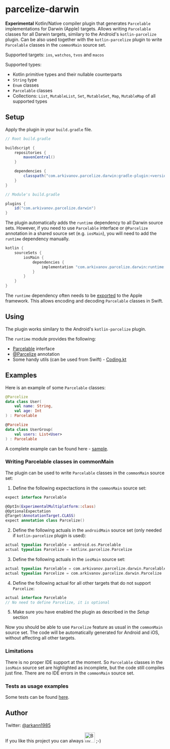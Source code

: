 # parcelize-darwin

**Experimental** Kotlin/Native compiler plugin that generates `Parcelable` implementations for Darwin (Apple) targets. Allows writing `Parcelable` classes for all Darwin targets, similary to the Android's `kotlin-parcelize` plugin. Can be also used together with the `kotlin-parcelize` plugin to write `Parcelable` classes in the `commonMain` source set.

Supported targets: `ios`, `watchos`, `tvos` and `macos`

Supported types:

- Kotlin primitive types and their nullable counterparts
- `String` type
- `Enum` classes
- `Parcelable` classes
- Collections: `List`, `MutableList`, `Set`, `MutableSet`, `Map`, `MutableMap` of all supported types

## Setup

Apply the plugin in your `build.gradle` file.

```groovy
// Root build.gradle

buildscript {
    repositories {
        mavenCentral()
    }

    dependencies {
        classpath("com.arkivanov.parcelize.darwin:gradle-plugin:<version>)
    }
}

// Module's build.gradle

plugins {
    id("com.arkivanov.parcelize.darwin")
}
```

The plugin automatically adds the `runtime` dependency to all Darwin source sets. However, if you need to use `Parcelable` interface or `@Parcelize` annotation in a shared source set (e.g. `iosMain`), you will need to add the `runtime` dependency manually.

```groovy
kotlin {
    sourceSets {
        iosMain {
            dependencies {
                implementation "com.arkivanov.parcelize.darwin:runtime:<version>"
            }
        }
    }
}
```

The `runtime` dependency often needs to be [exported](https://kotlinlang.org/docs/multiplatform-build-native-binaries.html#export-dependencies-to-binaries) to the Apple framework. This allows encoding and decoding `Parcelable` classes in Swift.

## Using

The plugin works similary to the Android's `kotlin-parcelize` plugin.

The `runtime` module provides the following:

- [Parcelable](https://github.com/arkivanov/parcelize-darwin/blob/master/runtime/src/darwinMain/kotlin/com/arkivanov/parcelize/darwin/Parcelable.kt) interface
- [@Parcelize](https://github.com/arkivanov/parcelize-darwin/blob/master/runtime/src/darwinMain/kotlin/com/arkivanov/parcelize/darwin/Parcelize.kt) annotation
- Some handy utils (can be used from Swift) - [Coding.kt](https://github.com/arkivanov/parcelize-darwin/blob/master/runtime/src/darwinMain/kotlin/com/arkivanov/parcelize/darwin/Coding.kt)

## Examples

Here is an example of some `Parcelable` classes:

```kotlin
@Parcelize
data class User(
    val name: String,
    val age: Int
) : Parcelable

@Parcelize
data class UserGroup(
    val users: List<User>
) : Parcelable
```

A complete example can be found here - [sample](https://github.com/arkivanov/parcelize-darwin/tree/master/sample).

### Writing Parcelable classes in commonMain

The plugin can be used to write `Parcelable` classes in the `commonMain` source set:

1. Define the following expectactions in the `commonMain` source set:

```kotlin
expect interface Parcelable

@OptIn(ExperimentalMultiplatform::class)
@OptionalExpectation
@Target(AnnotationTarget.CLASS)
expect annotation class Parcelize()
```

2. Define the following actuals in the `androidMain` source set (only needed if `kotlin-parcelize` plugin is used):

```kotlin
actual typealias Parcelable = android.os.Parcelable
actual typealias Parcelize = kotlinx.parcelize.Parcelize
```

3. Define the following actuals in the `iosMain` source set:

```kotlin
actual typealias Parcelable = com.arkivanov.parcelize.darwin.Parcelable
actual typealias Parcelize = com.arkivanov.parcelize.darwin.Parcelize
```

4. Define the following actual for all other targets that do not support `Parcelize`:

```kotlin
actual interface Parcelable
// No need to define Parcelize, it is optional
```

5. Make sure you have enabled the plugin as described in the *Setup* section

Now you should be able to use `Parcelize` feature as usual in the `commonMain` source set.
The code will be automatically generated for Android and iOS, without affecting all other targets.

### Limitations

There is no proper IDE support at the moment. So `Parcelable` classes in the `iosMain` source set
are highlighted as incomplete, but the code still compiles just fine. There are no IDE errors in the `commonMain` source set.

### Tests as usage examples

Some tests can be found [here](https://github.com/arkivanov/parcelize-darwin/blob/master/tests/src/darwinTest/kotlin/com/arkivanov/parcelize/darwin/tests/ParcelizeTest.kt).

## Author

Twitter: [@arkann1985](https://twitter.com/arkann1985)

If you like this project you can always <a href="https://www.buymeacoffee.com/arkivanov" target="_blank"><img src="https://cdn.buymeacoffee.com/buttons/v2/default-blue.png" alt="Buy Me A Coffee" height=32></a> ;-)
